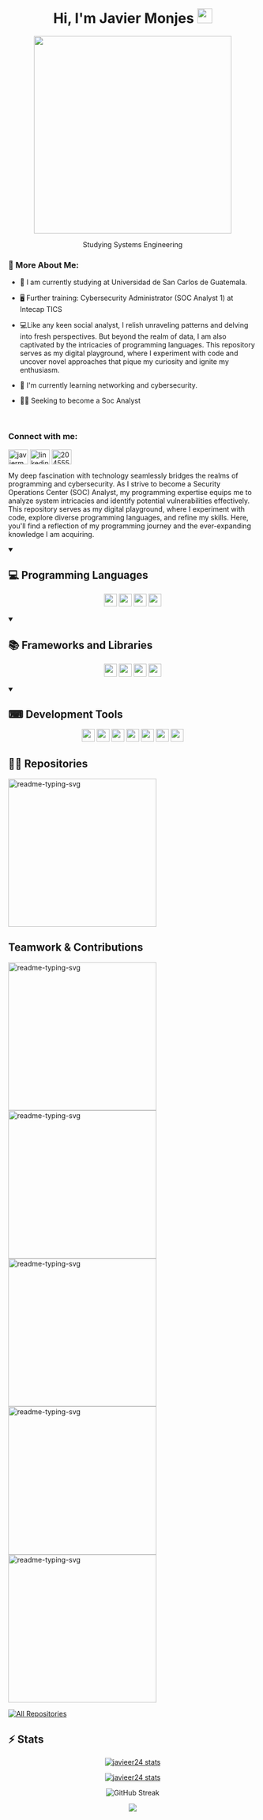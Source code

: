 <h1 align="center">
Hi, I'm Javier Monjes
<img src="https://user-images.githubusercontent.com/74038190/212284087-bbe7e430-757e-4901-90bf-4cd2ce3e1852.gif" width="30"/></h1>
<div id="header" align="center">
  <img src="https://user-images.githubusercontent.com/74038190/212750147-854a394f-fee9-4080-9770-78a4b7ece53f.gif" width="400">
</div>

<p align="center">Studying Systems Engineering</p>

### 🧐 More About Me:

- 📝 I am currently studying at Universidad de San Carlos de Guatemala.
- 🖥 Further training:   Cybersecurity Administrator (SOC Analyst 1) at Intecap TICS
- 💻Like any keen social analyst, I relish unraveling patterns and delving into fresh perspectives. But beyond the realm of data, I am also captivated by the intricacies of programming languages. This repository serves as my digital playground, where I experiment with code and uncover novel approaches that pique my curiosity and ignite my enthusiasm.
- 🔬 I'm currently learning networking and cybersecurity.

- 🕵️‍♂️ Seeking to become a Soc Analyst

<br>
<h3 align="left">Connect with me:</h3>
<p align="left">
<a href="https://twitter.com/javiermonjes24_" target="blank"><img align="center" src="https://raw.githubusercontent.com/rahuldkjain/github-profile-readme-generator/master/src/images/icons/Social/twitter.svg" alt="javiermonjes24_" height="30" width="40" /></a>
<a href="https://linkedin.com/in/linkedin.com/in/javier-monjes-1039411bb" target="blank"><img align="center" src="https://raw.githubusercontent.com/rahuldkjain/github-profile-readme-generator/master/src/images/icons/Social/linked-in-alt.svg" alt="linkedin.com/in/javier-monjes-1039411bb" height="30" width="40" /></a>
<a href="https://stackoverflow.com/users/20455582" target="blank"><img align="center" src="https://raw.githubusercontent.com/rahuldkjain/github-profile-readme-generator/master/src/images/icons/Social/stack-overflow.svg" alt="20455582" height="30" width="40" /></a>


My deep fascination with technology seamlessly bridges the realms of programming and cybersecurity. As I strive to become a Security Operations Center (SOC) Analyst, my programming expertise equips me to analyze system intricacies and identify potential vulnerabilities effectively. This repository serves as my digital playground, where I experiment with code, explore diverse programming languages, and refine my skills. Here, you'll find a reflection of my programming journey and the ever-expanding knowledge I am acquiring.


<details open>
 <summary><h2> 💻 Programming Languages</h2></summary>
<p align="center">
    <img src="https://ziadoua.github.io/m3-Markdown-Badges/badges/Python/python2.svg" height="26" />
    <img src="https://ziadoua.github.io/m3-Markdown-Badges/badges/Java/java2.svg" height="26" />
    <img src="https://ziadoua.github.io/m3-Markdown-Badges/badges/Javascript/javascript3.svg" height="26" />
    <img src="https://ziadoua.github.io/m3-Markdown-Badges/badges/C++/c++3.svg" height="26" />
</p>
</details>

<details open>
 <summary><h2> 📚 Frameworks and Libraries</h2></summary>
<p align="center">
    <img src="https://ziadoua.github.io/m3-Markdown-Badges/badges/React/react2.svg" height="26" />
    <img src="https://ziadoua.github.io/m3-Markdown-Badges/badges/Flask/flask3.svg" height="26" />
    <img src="https://ziadoua.github.io/m3-Markdown-Badges/badges/NodeJS/nodejs2.svg" height="26" />
    <img src="https://ziadoua.github.io/m3-Markdown-Badges/badges/Bootstrap/bootstrap1.svg" height="26">
</p>
</details>


<details open>
 <summary><h2> ⌨ Development Tools</h2></summary>
<p align="center">
    <img src="https://ziadoua.github.io/m3-Markdown-Badges/badges/Git/git1.svg" height="26" />
    <img src="https://ziadoua.github.io/m3-Markdown-Badges/badges/Ubuntu/ubuntu1.svg" height="26" />
    <img src="https://ziadoua.github.io/m3-Markdown-Badges/badges/Postman/postman1.svg" height="26">
    <img src="https://ziadoua.github.io/m3-Markdown-Badges/badges/Github/github1.svg" height="26" />
    <img src="https://ziadoua.github.io/m3-Markdown-Badges/badges/VisualStudioCode/visualstudiocode1.svg" height="26" />
    <img src="https://ziadoua.github.io/m3-Markdown-Badges/badges/Windows/windows1.svg" height="26" />
    <img src="https://ziadoua.github.io/m3-Markdown-Badges/badges/Markdown/markdown3.svg" height="26">
</p>

</details>

## 👨‍💻 Repositories
<p align="left">
<a href="https://github.com/javieer24/202100081_EDD_Proyecto"><img width="300" src="https://denvercoder1-github-readme-stats.vercel.app/api/pin/?username=javieer24&repo=202100081_EDD_Proyecto&theme=react&bg_color=1f222e&title_color=006aff&hide_border=true&icon_color=F8D866&show_icons=true" alt="readme-typing-svg"></a>


## Teamwork & Contributions
<p align="left">
<a href="https://github.com/DominicRuano/TutoriasIPC1"><img width="300" src="https://denvercoder1-github-readme-stats.vercel.app/api/pin/?username=DominicRuano&repo=TutoriasIPC1&theme=react&bg_color=1f222e&title_color=006aff&hide_border=true&icon_color=F8D866&show_icons=true" alt="readme-typing-svg"></a>
<a href="https://github.com/DominicRuano/informe4_practicas"><img width="300" src="https://denvercoder1-github-readme-stats.vercel.app/api/pin/?username=DominicRuano&repo=informe4_practicas&theme=react&bg_color=1f222e&title_color=006aff&hide_border=true&icon_color=F8D866&show_icons=true" alt="readme-typing-svg"></a>
<a href="https://github.com/javieer24/-ORGA-Proyecto_G3"><img width="300" src="https://denvercoder1-github-readme-stats.vercel.app/api/pin/?username=javieer24&repo=-ORGA-Proyecto_G3&theme=react&bg_color=1f222e&title_color=006aff&hide_border=true&icon_color=F8D866&show_icons=true" alt="readme-typing-svg"></a>
<a href="https://github.com/javieer24/IPC2_Proyecto2Diciembre_-Grupo8"><img width="300" src="https://denvercoder1-github-readme-stats.vercel.app/api/pin/?username=javieer24&repo=IPC2_Proyecto2Diciembre_-Grupo8&theme=react&bg_color=1f222e&title_color=006aff&hide_border=true&icon_color=F8D866&show_icons=true" alt="readme-typing-svg"></a>
<a href="https://github.com/javieer24/IPC2_Proyecto1Diciembre_-Grupo8"><img width="300" src="https://denvercoder1-github-readme-stats.vercel.app/api/pin/?username=javieer24&repo=IPC2_Proyecto1Diciembre_-Grupo8&theme=react&bg_color=1f222e&title_color=006aff&hide_border=true&icon_color=F8D866&show_icons=true" alt="readme-typing-svg"></a>
</p>




<a href="https://github.com/javieer24?tab=repositories"><img alt="All Repositories" title="All Repositories" src="https://custom-icon-badges.demolab.com/badge/-Click%20Here%20For%20All%20My%20Repos-1F222E?style=for-the-badge&logoColor=white&logo=repo" /></a>


## ⚡ Stats 
</p>
<p align="center">
  <a href="https://github-readme-stats.vercel.app/api/top-langs/?username=javieer24&langs_private=true&theme=transparent">
    <img src="https://github-readme-stats.vercel.app/api/top-langs/?username=javieer24&langs_private=true&theme=transparent" alt="javieer24 stats" style="border: none; box-shadow: none;" />
  </a>
</p>
<p align="center">
  <a href="https://github-readme-stats.vercel.app/api?username=javieer24&show_icons=true&locale=en&theme=transparent">
    <img src="https://github-readme-stats.vercel.app/api?username=javieer24&show_icons=true&locale=en&theme=transparent" alt="javieer24 stats" style="border: none; box-shadow: none;" />
  </a>
</p>



<p align="center" href="https://git.io/streak-stats"><img src="https://streak-stats.demolab.com/?user=javieer24&theme=transparent&border_radius=10&border=231a24" alt="GitHub Streak" /></p>

<p align="center"><img src="http://github-profile-summary-cards.vercel.app/api/cards/stats?username=javieer24&theme=transparent"/></p>


